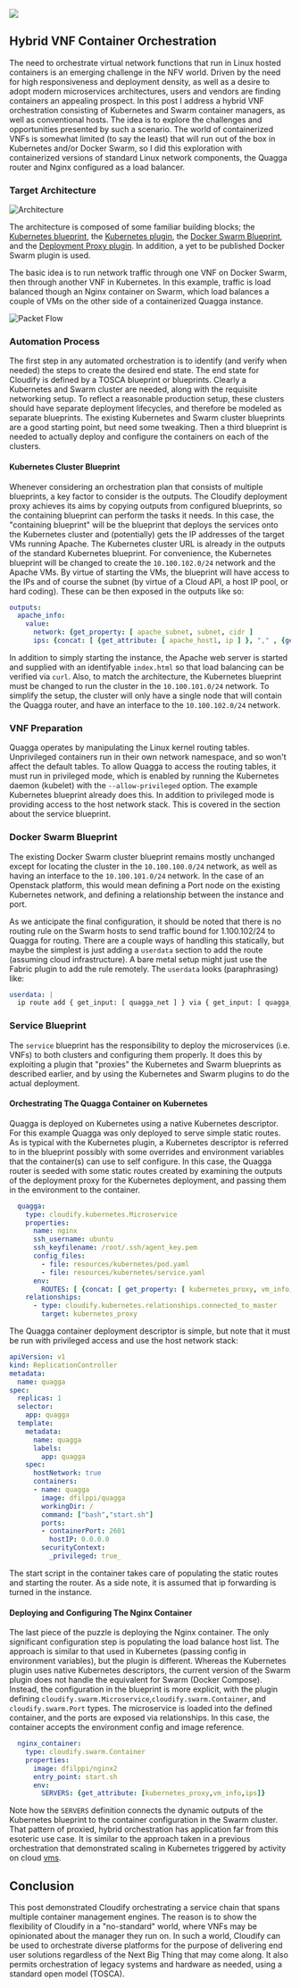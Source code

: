 ![](https://github.com/dfilppi/posts/blob/master/images/hybrid-container-vnf/containerized-hybrid-vnf.png)
## Hybrid VNF Container Orchestration 

The need to orchestrate virtual network functions that run in Linux hosted containers is an emerging challenge in the NFV world.  Driven by the need for high responsiveness and deployment density, as well as a desire to adopt modern microservices architectures, users and vendors are finding containers an appealing prospect.  In this post I address a hybrid VNF orchestration consisting of Kubernetes and Swarm container managers, as well as conventional hosts.  The idea is to explore the challenges and opportunities presented by such a scenario.  The world of containerized VNFs is somewhat limited (to say the least) that will run out of the box in Kubernetes and/or Docker Swarm, so I did this exploration with containerized versions of standard Linux network components, the Quagga router and Nginx configured as a load balancer.

### Target Architecture

![Architecture]()

The architecture is composed of some familiar building blocks; the [Kubernetes blueprint](https://github.com/cloudify-examples/kubernetes-cluster-blueprint), the [Kubernetes plugin](https://github.com/cloudify-examples/cloudify-kubernetes-plugin), the [Docker Swarm Blueprint](https://github.com/cloudify-examples/docker-swarm-blueprint), and the [Deployment Proxy plugin](https://github.com/cloudify-examples/cloudify-proxy-plugin).  In addition, a yet to be published Docker Swarm plugin is used.

The basic idea is to run network traffic through one VNF on Docker Swarm, then through another VNF in Kubernetes.  In this example, traffic is load balanced though an Nginx container on Swarm, which load balances a couple of VMs on the other side of a containerized Quagga instance.

![Packet Flow](https://github.com/dfilppi/posts/blob/master/images/hybrid-container-vnf/packet-flow.png)

### Automation Process

The first step in any automated orchestration is to identify (and verify when needed) the steps to create the desired end state.  The end state for Cloudify is defined by a TOSCA blueprint or blueprints.  Clearly a Kubernetes and Swarm cluster are needed, along with the requisite networking setup.  To reflect a reasonable production setup, these clusters should have separate deployment lifecycles, and therefore be modeled as separate blueprints.  The existing Kubernetes and Swarm cluster blueprints are a good starting point, but need some tweaking.  Then a third blueprint is needed to actually deploy and configure the containers on each of the clusters.

#### Kubernetes Cluster Blueprint

Whenever considering an orchestration plan that consists of multiple blueprints, a key factor to consider is the outputs.  The Cloudify deployment proxy achieves its aims by copying outputs from configured blueprints, so the containing blueprint can perform the tasks it needs.  In this case, the "containing blueprint" will be the blueprint that deploys the services onto the Kubernetes cluster and (potentially) gets the IP addresses of the target VMs running Apache.  The Kubernetes cluster URL is already in the outputs of the standard Kubernetes blueprint.  For convenience, the Kubernetes blueprint will be changed to create the `10.100.102.0/24` network and the Apache VMs.  By virtue of starting the VMs, the blueprint will have access to the IPs and of course the subnet (by virtue of a Cloud API, a host IP pool, or hard coding).  These can be then exposed in the outputs like so:

```yaml
outputs:
  apache_info:
    value:
      network: {get_property: [ apache_subnet, subnet, cidr ]
      ips: {concat: [ {get_attribute: [ apache_host1, ip ] }, "," , {get_attribute: [ apache_host2, ip ] } ] }
```

In addition to simply starting the instance, the Apache web server is started and supplied with an identifyable `index.html` so that load balancing can be verified via `curl`.  Also, to match the architecture, the Kubernetes blueprint must be changed to run the cluster in the `10.100.101.0/24` network.  To simplify the setup, the cluster will only have a single node that will contain the Quagga router, and have an interface to the `10.100.102.0/24` network.

### VNF Preparation

Quagga operates by manipulating the Linux kernel routing tables.  Unprivileged containers run in their own network namespace, and so won't affect the default tables.  To allow Quagga to access the routing tables, it must run in privileged mode, which is enabled by running the Kubernetes daemon (kubelet) with the `--allow-privileged` option.  The example Kubernetes blueprint already does this.  In addition to privileged mode is providing access to the host network stack.  This is covered in the section about the service blueprint.

### Docker Swarm Blueprint

The existing Docker Swarm cluster blueprint remains mostly unchanged except for locating the cluster in the `10.100.100.0/24` network, as well as having an interface to the `10.100.101.0/24` network.  In the case of an Openstack platform, this would mean defining a Port node on the existing Kubernetes network, and defining a relationship between the instance and port.

As we anticipate the final configuration, it should be noted that there is no routing rule on the Swarm hosts to send traffic bound for 1.100.102/24 to Quagga for routing.  There are a couple ways of handling this statically, but maybe the simplest is just adding a `userdata` section to add the route (assuming cloud infrastructure).  A bare metal setup might just use the Fabric plugin to add the rule remotely.  The `userdata` looks (paraphrasing) like:

```yaml
userdata: |
  ip route add { get_input: [ quagga_net ] } via { get_input: [ quagga_host ] } dev eth1
```

### Service Blueprint

The `service` blueprint has the responsibility to deploy the microservices (i.e. VNFs) to both clusters and configuring them properly.  It does this by exploiting a plugin that "proxies" the Kubernetes and Swarm blueprints as described earlier, and by using the Kubernetes and Swarm plugins to do the actual deployment.

#### Orchestrating The Quagga Container on Kubernetes

Quagga is deployed on Kubernetes using a native Kubernetes descriptor.  For this example Quagga was only deployed to serve simple static routes.  As is typical with the Kubernetes plugin, a Kubernetes descriptor is referred to in the blueprint possibly with some overrides and environment variables that the container(s) can use to self configure.  In this case, the Quagga router is seeded with some static routes created by examining the outputs of the deployment proxy for the Kubernetes deployment, and passing them in the environment to the container.

```yaml
  quagga:
    type: cloudify.kubernetes.Microservice
    properties:
      name: nginx
      ssh_username: ubuntu
      ssh_keyfilename: /root/.ssh/agent_key.pem
      config_files:
        - file: resources/kubernetes/pod.yaml
        - file: resources/kubernetes/service.yaml
      env:
        ROUTES: [ {concat: [ get_property: [ kubernetes_proxy, vm_info, apache_subnet ], " dev eth1" ]} ]
    relationships:
      - type: cloudify.kubernetes.relationships.connected_to_master
        target: kubernetes_proxy
```

The Quagga container deployment descriptor is simple, but note that it must be run with privileged access and use the host network stack:

```yaml
apiVersion: v1
kind: ReplicationController
metadata:
  name: quagga
spec:
  replicas: 1
  selector:
    app: quagga
  template:
    metadata:
      name: quagga
      labels:
        app: quagga
    spec:
      hostNetwork: true
      containers:
      - name: quagga
        image: dfilppi/quagga
        workingDir: /
        command: ["bash","start.sh"]
        ports:
        - containerPort: 2601
          hostIP: 0.0.0.0
        securityContext:
          _privileged: true_
```

The start script in the container takes care of populating the static routes and starting the router.  As a side note, it is assumed that ip forwarding is turned in the instance.

#### Deploying and Configuring The Nginx Container

The last piece of the puzzle is deploying the Nginx container.  The only significant configuration step is populating the load balance host list.  The approach is similar to that used in Kubernetes (passing config in environment variables), but the plugin is different.  Whereas the Kubernetes plugin uses native Kubernetes descriptors, the current version of the Swarm plugin does not handle the equivalent for Swarm (Docker Compose).  Instead, the configuration in the blueprint is more explicit, with the plugin defining `cloudify.swarm.Microservice`,`cloudify.swarm.Container`, and `cloudify.swarm.Port` types.  The microservice is loaded into the defined container, and the ports are exposed via relationships.  In this case, the container accepts the environment config and image reference.

```yaml
  nginx_container:
    type: cloudify.swarm.Container
    properties:
      image: dfilppi/nginx2
      entry_point: start.sh
      env:
        SERVERS: {get_attribute: [kubernetes_proxy,vm_info,ips]}
```

Note how the `SERVERS` definition connects the dynamic outputs of the Kubernetes blueprint to the container configuration in the Swarm cluster.  That pattern of proxied, hybrid orchestration has application far from this esoteric use case.  It is similar to the approach taken in a previous orchestration that demonstrated scaling in Kubernetes triggered by activity on cloud [vms](http://getcloudify.org/2016/03/24/openstack-scaling-kubernetes-microservices-linux-containers-cloud-TOSCA-orchestration.html).

## Conclusion

This post demonstrated Cloudify orchestrating a service chain that spans multiple container management engines.  The reason is to show the flexibility of Cloudify in a "no-standard" world, where VNFs may be opinionated about the manager they run on.  In such a world, Cloudify can be used to orchestrate diverse platforms for the purpose of delivering end user solutions regardless of the Next Big Thing that may come along.  It also permits orchestration of legacy systems and hardware as needed, using a standard open model (TOSCA).  